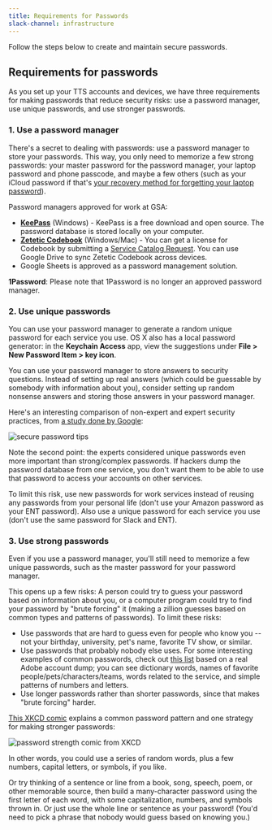 ```yaml
---
title: Requirements for Passwords
slack-channel: infrastructure
---
```


Follow the steps below to create and maintain secure passwords.


## Requirements for passwords

As you set up your TTS accounts and devices, we have three requirements for making passwords that reduce security risks: use a password manager, use unique passwords, and use stronger passwords.

### 1. Use a password manager

There's a secret to dealing with passwords: use a password manager to store your passwords. This way, you only need to memorize a few strong passwords: your master password for the password manager, your laptop password and phone passcode, and maybe a few others (such as your iCloud password if that's [your recovery method for forgetting your laptop password](/equipment/#laptop)).

Password managers approved for work at GSA:

* [**KeePass**](http://keepass.info/) (Windows) - KeePass is a free download and open source. The password database is stored locally on your computer.
* [**Zetetic Codebook**](https://www.zetetic.net/codebook/) (Windows/Mac) - You can get a license for Codebook by submitting a [Service Catalog Request](
https://gsa.service-now.com/nav_to.do?uri=%2Fcatalog_home.do%3Fsysparm_view%3Dcatalog_default). You can use Google Drive to sync Zetetic Codebook across devices. 
* Google Sheets is approved as a password management solution.

**1Password**: Please note that 1Password is no longer an approved password manager.

### 2. Use unique passwords

You can use your password manager to generate a random unique password for each service you use. OS X also has a local password generator: in the **Keychain Access** app, view the suggestions under **File > New Password Item > key icon**.

You can use your password manager to store answers to security questions. Instead of setting up real answers (which could be guessable by somebody with information about you), consider setting up random nonsense answers and storing those answers in your password manager.

Here's an interesting comparison of non-expert and expert security practices, from [a study done by Google](http://googleonlinesecurity.blogspot.com/2015/07/new-research-comparing-how-security.html):

<img src="{{ site.baseurl }}/images/equipment/1.png" alt="secure password tips" />

Note the second point: the experts considered unique passwords even more important than strong/complex passwords. If hackers dump the password database from one service, you don't want them to be able to use that password to access your accounts on other services.

To limit this risk, use new passwords for work services instead of reusing any passwords from your personal life (don't use your Amazon password as your ENT password). Also use a unique password for each service you use (don't use the same password for Slack and ENT).

### 3. Use strong passwords

Even if you use a password manager, you'll still need to memorize a few unique passwords, such as the master password for your password manager.

This opens up a few risks: A person could try to guess your password based on information about you, or a computer program could try to find your password by "brute forcing" it (making a zillion guesses based on common types and patterns of passwords). To limit these risks:

- Use passwords that are hard to guess even for people who know you -- not your birthday, university, pet's name, favorite TV show, or similar.
- Use passwords that probably nobody else uses. For some interesting examples of common passwords, check out [this list](https://web.archive.org/web/20151005001104/http://stricture-group.com/files/adobe-top100.txt) based on a real Adobe account dump; you can see dictionary words, names of favorite people/pets/characters/teams, words related to the service, and simple patterns of numbers and letters.
- Use longer passwords rather than shorter passwords, since that makes "brute forcing" harder.

[This XKCD comic](https://xkcd.com/936/) explains a common password pattern and one strategy for making stronger passwords:

<img src="http://imgs.xkcd.com/comics/password_strength.png" alt="password strength comic from XKCD" />

In other words, you could use a series of random words, plus a few numbers, capital letters, or symbols, if you like.

Or try thinking of a sentence or line from a book, song, speech, poem, or other memorable source, then build a many-character password using the first letter of each word, with some capitalization, numbers, and symbols thrown in. Or just use the whole line or sentence as your password! (You'd need to pick a phrase that nobody would guess based on knowing you.)
